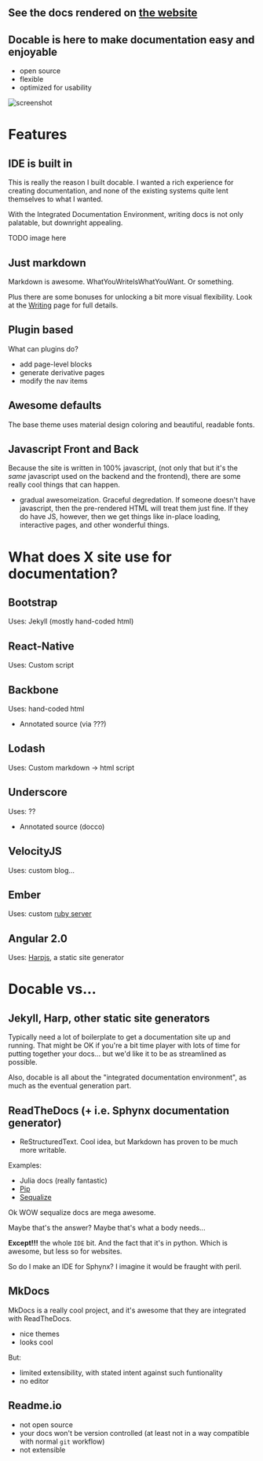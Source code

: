 <!-- @frontmatter
title: Docable
navTitle: Home
subtitle: The Integrated Documentation Environment and Static Site Generator
navIndex: 0

-->
<!-- @demobox hide -->

## See the docs rendered on [the website](https://jaredly.github.io/docable)

<!-- @demobox /hide -->

## Docable is here to make documentation easy and enjoyable

- open source
- flexible
- optimized for usability

![screenshot](/screenshot.png)

# Features

## IDE is built in
This is really the reason I built docable. I wanted a rich experience for creating documentation, and none of the existing systems quite lent themselves to what I wanted.

With the Integrated Documentation Environment, writing docs is not only palatable, but downright appealing.

TODO image here

## Just markdown
Markdown is awesome. WhatYouWriteIsWhatYouWant. Or something.

Plus there are some bonuses for unlocking a bit more visual flexibility. Look at the [Writing](/writing.html) page for full details.

## Plugin based
What can plugins do?
- add page-level blocks
- generate derivative pages
- modify the nav items

## Awesome defaults
The base theme uses material design coloring and beautiful, readable fonts.

## Javascript Front and Back
Because the site is written in 100% javascript, (not only that but it's the *same* javascript used on the backend and the frontend), there are some really cool things that can happen.

- gradual awesomeization. Graceful degredation. If someone doesn't have javascript, then the pre-rendered HTML will treat them just fine. If they do have JS, however, then we get things like in-place loading, interactive pages, and other wonderful things.

# What does X site use for documentation?

## Bootstrap
Uses: Jekyll (mostly hand-coded html)

## React-Native
Uses: Custom script

## Backbone
Uses: hand-coded html
+ Annotated source (via ???)

## Lodash
Uses: Custom markdown -> html script

## Underscore
Uses: ??
+ Annotated source (docco)

## VelocityJS
Uses: custom blog...

## Ember
Uses: custom [ruby server](https://github.com/emberjs/website/tree/master/lib)

## Angular 2.0
Uses: [Harpjs](http://harpjs.com/), a static site generator

# Docable vs...

## Jekyll, Harp, other static site generators
Typically need a lot of boilerplate to get a documentation site up and running. That might be OK if you're a bit time player with lots of time for putting together your docs... but we'd like it to be as streamlined as possible.

Also, docable is all about the "integrated documentation environment", as much as the eventual generation part.

## ReadTheDocs (+ i.e. Sphynx documentation generator)
- ReStructuredText. Cool idea, but Markdown has proven to be much more writable.

Examples:
- Julia docs (really fantastic)
- [Pip](https://pip.pypa.io/en/stable/)
- [Sequalize](http://docs.sequelizejs.com/)

Ok WOW sequalize docs are mega awesome.

Maybe that's the answer? Maybe that's what a body needs...

**Except!!!** the whole `IDE` bit. And the fact that it's in python. Which is awesome, but less so for websites.

So do I make an IDE for Sphynx? I imagine it would be fraught with peril.

## MkDocs
MkDocs is a really cool project, and it's awesome that they are integrated with ReadTheDocs.
- nice themes
- looks cool

But:
- limited extensibility, with stated intent against such funtionality
- no editor

## Readme.io

- not open source
- your docs won't be version controlled (at least not in a way compatible with normal `git` workflow)
- not extensible
